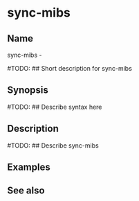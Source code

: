 

# sync-mibs


## Name
sync-mibs - 

#TODO: ## Short description for sync-mibs

## Synopsis
#TODO: ## Describe syntax here

## Description
#TODO: ## Describe sync-mibs

## Examples

## See also

